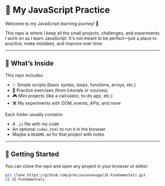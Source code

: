 # 🧠 My JavaScript Practice

Welcome to my JavaScript learning journey! 👋

This repo is where I keep all the small projects, challenges, and experiments I work on as I learn JavaScript. It's not meant to be perfect—just a place to practice, make mistakes, and improve over time.

---

## 📂 What’s Inside

This repo includes:

- ✨ Simple scripts (basic syntax, loops, functions, arrays, etc.)
- 🧪 Practice exercises (from tutorials or courses)
- 🎮 Mini projects (like a calculator, to-do app, etc.)
- 🛠️ My experiments with DOM, events, APIs, and more

Each folder usually contains:

- A `.js` file with my code
- An optional `index.html` to run it in the browser
- Maybe a `README.md` for that project with notes

---

## 🚀 Getting Started

You can clone the repo and open any project in your browser or editor:

```bash
git clone https://github.com/preciousonanuga/JS-Fundamentals.git
cd JS-Fundamentals
